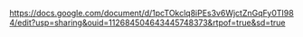 https://docs.google.com/document/d/1pcTOkclq8iPEs3v6WjctZnGqFy0TI984/edit?usp=sharing&ouid=112684504643445748373&rtpof=true&sd=true
